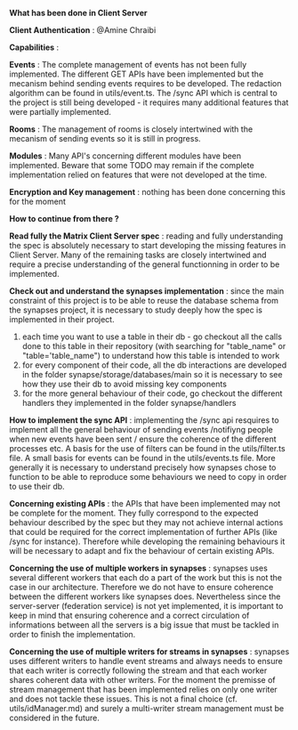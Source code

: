 **What has been done in Client Server**


__Client Authentication__ : @Amine Chraibi

__Capabilities__ :

__Events__ : The complete management of events has not been fully implemented. The different GET APIs have been implemented but the mecanism behind sending events requires to be developed. The redaction algorithm can be found in utils/event.ts. The /sync API which is central to the project is still being developed - it requires many additional features that were partially implemented.

__Rooms__ : The management of rooms is closely intertwined with the mecanism of sending events so it is still in progress.

__Modules__ : Many API's concerning different modules have been implemented. Beware that some TODO may remain if the complete implementation relied on features that were not developed at the time.

__Encryption and Key management__ : nothing has been done concerning this for the moment


**How to continue from there ?**

__Read fully the Matrix Client Server spec__ : reading and fully understanding the spec is absolutely necessary to start developing the missing features in Client Server. Many of the remaining tasks are closely intertwined and require a precise understanding of the general functionning in order to be implemented.

__Check out and understand the synapses implementation__ : since the main constraint of this project is to be able to reuse the database schema from the synapses project, it is necessary to study deeply how the spec is implemented in their project. 
1) each time you want to use a table in their db - go checkout all the calls done to this table in their repository (with searching for "table_name" or "table='table_name") to understand how this table is intended to work
2) for every component of their code, all the db interactions are developed in the folder synapse/storage/databases/main so it is necessary to see how they use their db to avoid missing key components
3) for the more general behaviour of their code, go checkout the different handlers they implemented in the folder synapse/handlers 

__How to implement the sync API__ : implementing the /sync api resquires to implement all the general behaviour of sending events /notifiyng people when new events have been sent / ensure the coherence of the different processes etc. A basis for the use of filters can be found in the utils/filter.ts file. A small basis for events can be found in the utils/events.ts file. 
More generally it is necessary to understand precisely how synapses chose to function to be able to reproduce some behaviours we need to copy in order to use their db. 

__Concerning existing APIs__ : the APIs that have been implemented may not be complete for the moment. They fully correspond to the expected behaviour described by the spec but they may not achieve internal actions that could be required for the correct implementation of further APIs (like /sync for instance). Therefore while developing the remaining behaviours it will be necessary to adapt and fix the behaviour of certain existing APIs.

__Concerning the use of multiple workers in synapses__ : synapses uses several different workers that each do a part of the work but this is not the case in our architecture. Therefore we do not have to ensure coherence between the different workers like synapses does. Nevertheless since the server-server (federation service) is not yet implemented, it is important to keep in mind that ensuring coherence and a correct circulation of informations between all the servers is a big issue that must be tackled in order to finish the implementation.

__Concerning the use of multiple writers for streams in synapses__ : synapses uses different writers to handle event streams and always needs to ensure that each writer is correctly following the stream and that each worker shares coherent data with other writers. For the moment the premisse of stream management that has been implemented relies on only one writer and does not tackle these issues. This is not a final choice (cf. utils/idManager.md) and surely a multi-writer stream management must be considered in the future.


